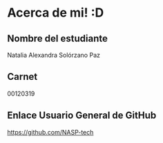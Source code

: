 # Acerca de mi! :D
## Nombre del estudiante
Natalia Alexandra Solórzano Paz
## Carnet
00120319
## Enlace Usuario General de GitHub
https://github.com/NASP-tech